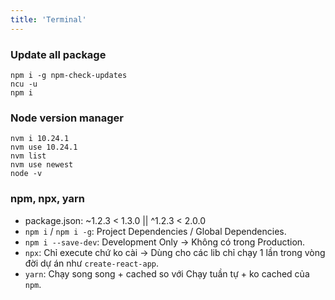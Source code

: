 ```yaml
---
title: 'Terminal'
---
```


### Update all package

```shell
npm i -g npm-check-updates
ncu -u
npm i
```

### Node version manager

```shell
nvm i 10.24.1
nvm use 10.24.1
nvm list
nvm use newest
node -v
```

### npm, npx, yarn

- package.json: ~1.2.3 < 1.3.0 || ^1.2.3 < 2.0.0
- `npm i` / `npm i -g`: Project Dependencies / Global Dependencies.
- `npm i --save-dev`: Development Only -> Không có trong Production.
- `npx`: Chỉ execute chứ ko cài -> Dùng cho các lib chỉ chạy 1 lần trong vòng đời dự án như `create-react-app`.
- `yarn`: Chạy song song + cached so với Chạy tuần tự + ko cached của `npm`.
